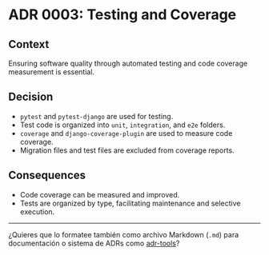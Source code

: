 # ADR 0003: Testing and Coverage

## Context

Ensuring software quality through automated testing and code coverage measurement is essential.

## Decision

* `pytest` and `pytest-django` are used for testing.
* Test code is organized into `unit`, `integration`, and `e2e` folders.
* `coverage` and `django-coverage-plugin` are used to measure code coverage.
* Migration files and test files are excluded from coverage reports.

## Consequences

* Code coverage can be measured and improved.
* Tests are organized by type, facilitating maintenance and selective execution.

---

¿Quieres que lo formatee también como archivo Markdown (`.md`) para documentación o sistema de ADRs como [adr-tools](https://github.com/npryce/adr-tools)?
